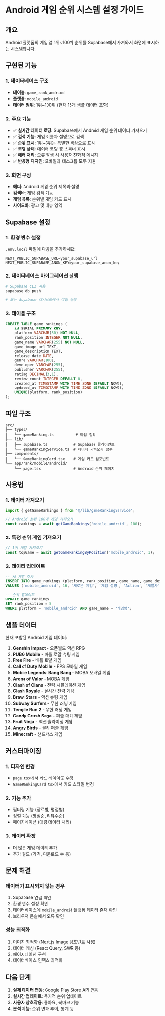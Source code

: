# Android 게임 순위 시스템 설정 가이드

## 개요
Android 플랫폼의 게임 앱 1위~100위 순위를 Supabase에서 가져와서 화면에 표시하는 시스템입니다.

## 구현된 기능

### 1. 데이터베이스 구조
- **테이블**: `game_rank_andriod`
- **플랫폼**: `mobile_android`
- **데이터 범위**: 1위~100위 (현재 15개 샘플 데이터 포함)

### 2. 주요 기능
- ✅ **실시간 데이터 로딩**: Supabase에서 Android 게임 순위 데이터 가져오기
- ✅ **검색 기능**: 게임 이름과 설명으로 검색
- ✅ **순위 표시**: 1위~3위는 특별한 색상으로 표시
- ✅ **로딩 상태**: 데이터 로딩 중 스피너 표시
- ✅ **에러 처리**: 오류 발생 시 사용자 친화적 메시지
- ✅ **반응형 디자인**: 모바일과 데스크톱 모두 지원

### 3. 화면 구성
- **헤더**: Android 게임 순위 제목과 설명
- **검색바**: 게임 검색 기능
- **게임 목록**: 순위별 게임 카드 표시
- **사이드바**: 광고 및 메뉴 영역

## Supabase 설정

### 1. 환경 변수 설정
`.env.local` 파일에 다음을 추가하세요:

```env
NEXT_PUBLIC_SUPABASE_URL=your_supabase_url
NEXT_PUBLIC_SUPABASE_ANON_KEY=your_supabase_anon_key
```

### 2. 데이터베이스 마이그레이션 실행
```bash
# Supabase CLI 사용
supabase db push

# 또는 Supabase 대시보드에서 직접 실행
```

### 3. 테이블 구조
```sql
CREATE TABLE game_rankings (
    id SERIAL PRIMARY KEY,
    platform VARCHAR(50) NOT NULL,
    rank_position INTEGER NOT NULL,
    game_name VARCHAR(255) NOT NULL,
    game_image_url TEXT,
    game_description TEXT,
    release_date DATE,
    genre VARCHAR(100),
    developer VARCHAR(255),
    publisher VARCHAR(255),
    rating DECIMAL(3,1),
    review_count INTEGER DEFAULT 0,
    created_at TIMESTAMP WITH TIME ZONE DEFAULT NOW(),
    updated_at TIMESTAMP WITH TIME ZONE DEFAULT NOW(),
    UNIQUE(platform, rank_position)
);
```

## 파일 구조

```
src/
├── types/
│   └── gameRanking.ts          # 타입 정의
├── lib/
│   ├── supabase.ts            # Supabase 클라이언트
│   └── gameRankingService.ts  # 데이터 가져오기 함수
├── components/
│   └── GameRankingCard.tsx    # 게임 카드 컴포넌트
└── app/rank/mobile/android/
    └── page.tsx               # Android 순위 페이지
```

## 사용법

### 1. 데이터 가져오기
```typescript
import { getGameRankings } from '@/lib/gameRankingService';

// Android 상위 100개 게임 가져오기
const rankings = await getGameRankings('mobile_android', 100);
```

### 2. 특정 순위 게임 가져오기
```typescript
// 1위 게임 가져오기
const topGame = await getGameRankingByPosition('mobile_android', 1);
```

### 3. 데이터 업데이트
```sql
-- 새 게임 추가
INSERT INTO game_rankings (platform, rank_position, game_name, game_description, genre, developer, publisher, rating, review_count) 
VALUES ('mobile_android', 16, '새로운 게임', '게임 설명', 'Action', '개발사', '배급사', 4.5, 5000);

-- 순위 업데이트
UPDATE game_rankings 
SET rank_position = 5 
WHERE platform = 'mobile_android' AND game_name = '게임명';
```

## 샘플 데이터

현재 포함된 Android 게임 데이터:
1. **Genshin Impact** - 오픈월드 액션 RPG
2. **PUBG Mobile** - 배틀 로얄 슈팅 게임
3. **Free Fire** - 배틀 로얄 게임
4. **Call of Duty Mobile** - FPS 모바일 게임
5. **Mobile Legends: Bang Bang** - MOBA 모바일 게임
6. **Arena of Valor** - MOBA 게임
7. **Clash of Clans** - 전략 시뮬레이션 게임
8. **Clash Royale** - 실시간 전략 게임
9. **Brawl Stars** - 액션 슈팅 게임
10. **Subway Surfers** - 무한 러닝 게임
11. **Temple Run 2** - 무한 러닝 게임
12. **Candy Crush Saga** - 퍼즐 매치 게임
13. **Fruit Ninja** - 액션 슬라이싱 게임
14. **Angry Birds** - 물리 퍼즐 게임
15. **Minecraft** - 샌드박스 게임

## 커스터마이징

### 1. 디자인 변경
- `page.tsx`에서 카드 레이아웃 수정
- `GameRankingCard.tsx`에서 카드 스타일 변경

### 2. 기능 추가
- 필터링 기능 (장르별, 평점별)
- 정렬 기능 (평점순, 리뷰수순)
- 페이지네이션 (대량 데이터 처리)

### 3. 데이터 확장
- 더 많은 게임 데이터 추가
- 추가 필드 (가격, 다운로드 수 등)

## 문제 해결

### 데이터가 표시되지 않는 경우
1. Supabase 연결 확인
2. 환경 변수 설정 확인
3. 데이터베이스에 `mobile_android` 플랫폼 데이터 존재 확인
4. 브라우저 콘솔에서 오류 확인

### 성능 최적화
1. 이미지 최적화 (Next.js Image 컴포넌트 사용)
2. 데이터 캐싱 (React Query, SWR 등)
3. 페이지네이션 구현
4. 데이터베이스 인덱스 최적화

## 다음 단계

1. **실제 데이터 연동**: Google Play Store API 연동
2. **실시간 업데이트**: 주기적 순위 업데이트
3. **사용자 상호작용**: 좋아요, 북마크 기능
4. **분석 기능**: 순위 변화 추이, 통계 등 